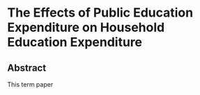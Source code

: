 # The Effects of Public Education Expenditure on Household Education Expenditure
## Abstract
This term paper 
